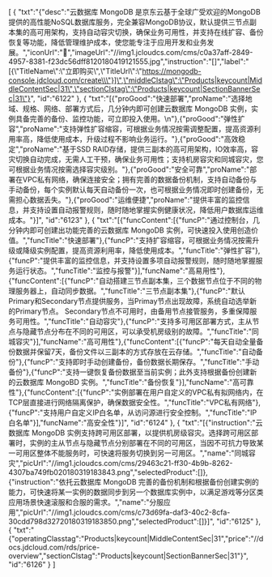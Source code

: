 [
	{
		"txt":"{\"desc\":\"云数据库 MongoDB 是京东云基于全球广受欢迎的MongoDB提供的高性能NoSQL数据库服务，完全兼容MongoDB协议，默认提供三节点副本集的高可用架构，支持自动容灾切换，确保业务可用性，并支持在线扩容、备份恢复等功能，降低管理维护成本，使您能专注于应用开发和业务发展。\",\"iconUrl\":\"\",\"imageUrl\":\"//img1.jcloudcs.com/cms/c0a37aff-2849-4957-8381-f23dc56dff8120180419121555.jpg\",\"instruction\":\"[]\",\"label\":\"[{\\\"TitleName\\\":\\\"立即购买\\\",\\\"TitleUrl\\\":\\\"https://mongodb-console.jdcloud.com/create\\\"}]\",\"middleClstag\":\"Products|keycount|MiddleContentSec|31\",\"sectionClstag\":\"Products|keycount|SectionBannerSec|31\"}",
		"id":"6122"
	},
	{
		"txt":"[{\"proGood\":\"快速部署\",\"proName\":\"选择地域、规格、网络、部署方式后，几分钟内即可创建云数据库 MongoDB 实例，实例具备完善的备份、监控功能，可立即投入使用。\\n\"},{\"proGood\":\"弹性扩容\",\"proName\":\"支持弹性扩容缩容，可根据业务情况按需调整配置，提高资源利用率高，降低使用成本，升级过程不影响业务运行。\"},{\"proGood\":\"高效稳定\",\"proName\":\"基于SSD RAID存储，提供三副本的高可用架构，IO效率高，容灾切换自动完成，无需人工干预，确保业务可用性；支持机房容灾和同城容灾，您可根据业务情况按需选择容灾级别。\"},{\"proGood\":\"安全可靠\",\"proName\":\"部署在VPC私有网络，确保连接安全；拥有完善的数据备份机制，支持自动备份与手动备份，每个实例默认每天自动备份一次，也可根据业务情况即时创建备份，无需担心数据丢失。\"},{\"proGood\":\"运维便捷\",\"proName\":\"提供丰富的监控信息，并支持设置自动报警规则，随时随地掌握实例健康状况，降低用户数据库运维成本。\"}]",
		"id":"6123"
	},
	{
		"txt":"[{\"funcContent\":[{\"funcP\":\"通过控制台，几分钟内即可创建出功能完善的云数据库 MongoDB 实例，可快速投入使用创造价值。\",\"funcTitle\":\"快速部署\"},{\"funcP\":\"支持扩容缩容，可根据业务情况按需升级或降级实例配置，提高资源利用率，降低使用成本。\",\"funcTitle\":\"弹性扩容\"},{\"funcP\":\"提供丰富的监控信息，并支持设置多项自动报警规则，随时随地掌握服务运行状态。\",\"funcTitle\":\"监控与报警\"}],\"funcName\":\"高易用性\"},{\"funcContent\":[{\"funcP\":\"自动搭建三节点副本集，三个数据节点位于不同的物理服务器上，自动同步数据。\",\"funcTitle\":\"三节点副本集\"},{\"funcP\":\"默认Primary和Secondary节点提供服务，当Primay节点出现故障，系统自动选举新的Primary节点。 Secondary节点不可用时，由备用节点接管服务，多重保障服务可用性。\",\"funcTitle\":\"自动容灾\"},{\"funcP\":\"支持多可用区部署方式，主从节点与隐藏节点分布在不同的可用区，可以承受机房级别的故障。\",\"funcTitle\":\"同城容灾\"}],\"funcName\":\"高可用性\"},{\"funcContent\":[{\"funcP\":\"每天自动全量备份数据并保留7天，备份文件以三副本的方式存放在云存储。\",\"funcTitle\":\"自动备份\"},{\"funcP\":\"支持即时手动创建备份，备份数据长期保存。\",\"funcTitle\":\"手动备份\"},{\"funcP\":\"支持一键恢复备份数据至当前实例；此外支持根据备份创建新的云数据库 MongoBD 实例。\",\"funcTitle\":\"备份恢复\"}],\"funcName\":\"高可靠性\"},{\"funcContent\":[{\"funcP\":\"实例部署在用户自定义的VPC私有拟网络内，在TCP层直接进行网络隔离保护，确保数据安全性。\",\"funcTitle\":\"VPC私有网络\"},{\"funcP\":\"支持用户自定义IP白名单，从访问源进行安全控制。\",\"funcTitle\":\"IP白名单\"}],\"funcName\":\"高安全性\"}]",
		"id":"6124"
	},
	{
		"txt":"[{\"instruction\":\"云数据库 MongoDB 实例支持跨可用区部署，以提供机房级容灾。选择跨可用区部署时，实例的主从节点与隐藏节点分别部署在不同的可用区，当因不可抗力导致某一可用区整体不能服务时，可快速将服务切换到另一可用区。\",\"name\":\"同城容灾\",\"picUrl\":\"//img1.jcloudcs.com/cms/29463c21-ff30-4b9b-8262-4307ba749fb020180319183843.png\",\"selectedProduct\":[]},{\"instruction\":\"依托云数据库 MongoDB 完善的备份机制和根据备份创建实例的能力，可快速将某一实例的数据同步到另一个数据库实例中，以满足游戏等分区类应用场景快速滚服和合服的需求。\",\"name\":\"分服应用\",\"picUrl\":\"//img1.jcloudcs.com/cms/c73d69fa-daf3-40c2-8cfa-30cdd798d32720180319183850.png\",\"selectedProduct\":[]}]",
		"id":"6125"
	},
	{
		"txt":"{\"operatingClasstag\":\"Products|keycount|MiddleContentSec|31\",\"price\":\"//docs.jdcloud.com/rds/price-overview\",\"sectionClstag\":\"Products|keycount|SectionBannerSec|31\"}",
		"id":"6126"
	}
]
